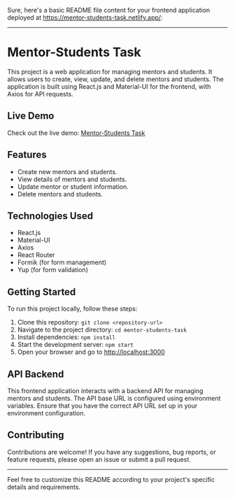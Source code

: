 Sure, here's a basic README file content for your frontend application deployed at https://mentor-students-task.netlify.app/:

---

# Mentor-Students Task

This project is a web application for managing mentors and students. It allows users to create, view, update, and delete mentors and students. The application is built using React.js and Material-UI for the frontend, with Axios for API requests.

## Live Demo

Check out the live demo: [Mentor-Students Task](https://mentor-students-task.netlify.app/)

## Features

- Create new mentors and students.
- View details of mentors and students.
- Update mentor or student information.
- Delete mentors and students.

## Technologies Used

- React.js
- Material-UI
- Axios
- React Router
- Formik (for form management)
- Yup (for form validation)

## Getting Started

To run this project locally, follow these steps:

1. Clone this repository: `git clone <repository-url>`
2. Navigate to the project directory: `cd mentor-students-task`
3. Install dependencies: `npm install`
4. Start the development server: `npm start`
5. Open your browser and go to [http://localhost:3000](http://localhost:3000)

## API Backend

This frontend application interacts with a backend API for managing mentors and students. The API base URL is configured using environment variables. Ensure that you have the correct API URL set up in your environment configuration.

## Contributing

Contributions are welcome! If you have any suggestions, bug reports, or feature requests, please open an issue or submit a pull request.


---

Feel free to customize this README according to your project's specific details and requirements.
